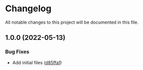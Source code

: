 # Changelog

All notable changes to this project will be documented in this file.

## 1.0.0 (2022-05-13)


### Bug Fixes

* Add initial files ([d85ffa1](https://github.com/ganexcloud/terraform-aws-ecs-service-monitoring/commit/d85ffa19747bf89297c0fd2cea2b9727bb8effb1))
